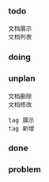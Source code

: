 ### todo
    文档展示
    文档列表

    

### doing

### unplan
    文档删除
    文档修改

    tag 展示
    tag 新增
    
    

### done


### problem